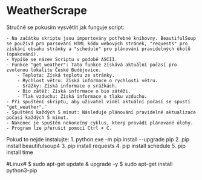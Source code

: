 # WeatherScrape

Stručně se pokusím vysvětlit jak funguje script:

    - Na začátku skriptu jsou importovány potřebné knihovny. BeautifulSoup se používá pro parsování HTML kódu webových stránek, "requests" pro získání obsahu stránky a "schedule" pro plánování pravidelných úkolů (opakování).
    - Vypíše se název Scriptu v podobě ASCII.
    - Funkce "get_weather": Tato funkce získává aktuální počasí pro zvolenou lokalitu České Budějovice. 
        - Teplota: Získá teplotu ze stránky.
        - Rychlost větru: Získá informace o rychlosti větru.
        - Srážky: Získá informace o srážkách.
        - Bio zátěž: Získá informace o bio zátěži.
        - Tlak vzduchu: Získá informace o tlaku vzduchu.
    - Při spuštění skriptu, aby uživatel viděl aktuální počasí se spustí "get_weather".¨
    - Spuštění každých 5 minut: Následuje plánování pravidelné aktualizace počasí každých 5 minut.
    - Nakonec je spuštěn nekonečný cyklus, který provádí plánované úlohy.
    - Program lze přerušit pomocí Ctrl + C.


Pokud to nejde instalujte:
    1. python.exe -m pip install --upgrade pip
    2. pip install beautifulsoup4
    3. pip install requests
    4. pip install schedule
    5. pip install time
     
#Linux#
    $ sudo apt-get update & upgrade -y
    $ sudo apt-get install python3-pip
